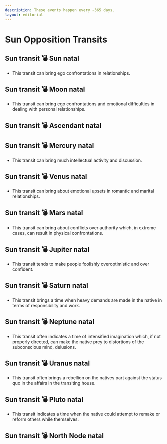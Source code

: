 ```yaml
---
description: These events happen every ~365 days.
layout: editorial
---
```


# Sun Opposition Transits

## Sun transit 💣 Sun natal&#x20;

* This transit can bring ego confrontations in relationships.

## Sun transit 💣 Moon natal

* This transit can bring ego confrontations and emotional difficulties in dealing with personal relationships.

## Sun transit 💣 Ascendant natal

## Sun transit 💣 Mercury natal

* This transit can bring much intellectual activity and discussion.

## Sun transit 💣 Venus natal

* This transit can bring about emotional upsets in romantic and marital relationships.

## Sun transit 💣 Mars natal

* This transit can bring about conflicts over authority which, in extreme cases, can result in physical confrontations.

## Sun transit 💣 Jupiter natal

* This transit tends to make people foolishly overoptimistic and over confident.

## Sun transit 💣 Saturn natal

* This transit brings a time when heavy demands are made in the native in terms of responsibility and work.

## Sun transit 💣 Neptune natal

* This transit often indicates a time of intensified imagination which, if not properly directed, can make the native prey to distortions of the subconscious mind, delusions.

## Sun transit 💣 Uranus natal

* This transit often brings a rebellion on the natives part against the status quo in the affairs in the transiting house.

## Sun transit 💣 Pluto natal

* This transit indicates a time when the native could attempt to remake or reform others while themselves.

## Sun transit 💣 North Node natal
